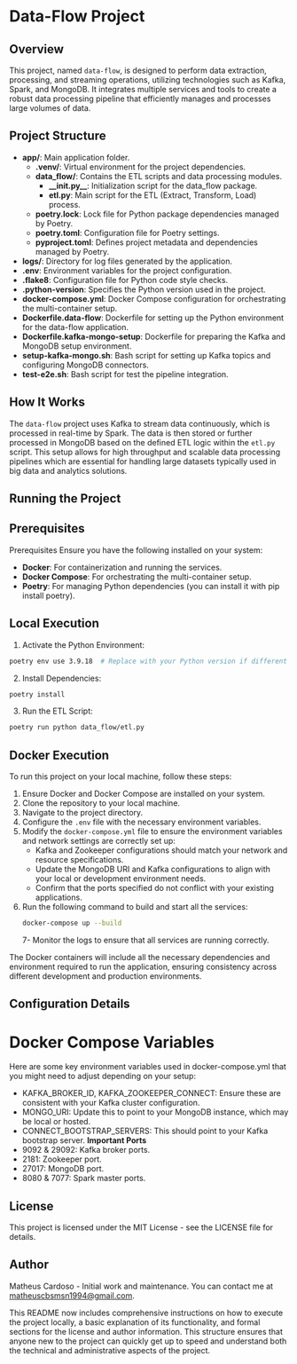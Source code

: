 # Data-Flow Project

## Overview

This project, named `data-flow`, is designed to perform data extraction, processing, and streaming operations, utilizing technologies such as Kafka, Spark, and MongoDB. It integrates multiple services and tools to create a robust data processing pipeline that efficiently manages and processes large volumes of data.

## Project Structure

- **app/**: Main application folder.
  - **.venv/**: Virtual environment for the project dependencies.
  - **data_flow/**: Contains the ETL scripts and data processing modules.
    - **\_\_init.py\_\_**: Initialization script for the data_flow package.
    - **etl.py**: Main script for the ETL (Extract, Transform, Load) process.
  - **poetry.lock**: Lock file for Python package dependencies managed by Poetry.
  - **poetry.toml**: Configuration file for Poetry settings.
  - **pyproject.toml**: Defines project metadata and dependencies managed by Poetry.
- **logs/**: Directory for log files generated by the application.
- **.env**: Environment variables for the project configuration.
- **.flake8**: Configuration file for Python code style checks.
- **.python-version**: Specifies the Python version used in the project.
- **docker-compose.yml**: Docker Compose configuration for orchestrating the multi-container setup.
- **Dockerfile.data-flow**: Dockerfile for setting up the Python environment for the data-flow application.
- **Dockerfile.kafka-mongo-setup**: Dockerfile for preparing the Kafka and MongoDB setup environment.
- **setup-kafka-mongo.sh**: Bash script for setting up Kafka topics and configuring MongoDB connectors.
- **test-e2e.sh**: Bash script for test the pipeline integration.

## How It Works

The `data-flow` project uses Kafka to stream data continuously, which is processed in real-time by Spark. The data is then stored or further processed in MongoDB based on the defined ETL logic within the `etl.py` script. This setup allows for high throughput and scalable data processing pipelines which are essential for handling large datasets typically used in big data and analytics solutions.

## Running the Project

## Prerequisites

Prerequisites
Ensure you have the following installed on your system:

- **Docker**: For containerization and running the services.
- **Docker Compose**: For orchestrating the multi-container setup.
- **Poetry**: For managing Python dependencies (you can install it with pip install poetry).

## Local Execution

1. Activate the Python Environment:

```bash
poetry env use 3.9.18  # Replace with your Python version if different
```

2. Install Dependencies:

```bash
poetry install
```

3. Run the ETL Script:

```bash
poetry run python data_flow/etl.py
```

## Docker Execution

To run this project on your local machine, follow these steps:

1. Ensure Docker and Docker Compose are installed on your system.
2. Clone the repository to your local machine.
3. Navigate to the project directory.
4. Configure the `.env` file with the necessary environment variables.
5. Modify the `docker-compose.yml` file to ensure the environment variables and network settings are correctly set up:
   - Kafka and Zookeeper configurations should match your network and resource specifications.
   - Update the MongoDB URI and Kafka configurations to align with your local or development environment needs.
   - Confirm that the ports specified do not conflict with your existing applications.
6. Run the following command to build and start all the services:
   ```bash
   docker-compose up --build
   ```
   7- Monitor the logs to ensure that all services are running correctly.

The Docker containers will include all the necessary dependencies and environment required to run the application, ensuring consistency across different development and production environments.

## Configuration Details

# Docker Compose Variables

Here are some key environment variables used in docker-compose.yml that you might need to adjust depending on your setup:

- KAFKA_BROKER_ID, KAFKA_ZOOKEEPER_CONNECT: Ensure these are consistent with your Kafka cluster configuration.
- MONGO_URI: Update this to point to your MongoDB instance, which may be local or hosted.
- CONNECT_BOOTSTRAP_SERVERS: This should point to your Kafka bootstrap server.
  **Important Ports**
- 9092 & 29092: Kafka broker ports.
- 2181: Zookeeper port.
- 27017: MongoDB port.
- 8080 & 7077: Spark master ports.

## License

This project is licensed under the MIT License - see the LICENSE file for details.

## Author

Matheus Cardoso - Initial work and maintenance. You can contact me at matheuscbsmsn1994@gmail.com.

This README now includes comprehensive instructions on how to execute the project locally, a basic explanation of its functionality, and formal sections for the license and author information. This structure ensures that anyone new to the project can quickly get up to speed and understand both the technical and administrative aspects of the project.
